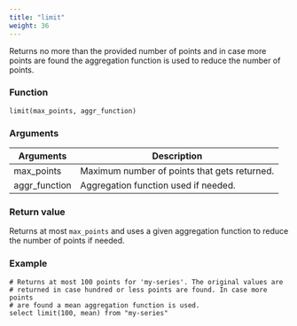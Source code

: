 ```yaml
---
title: "limit"
weight: 36
---
```


Returns no more than the provided number of points and in case more points are found the aggregation function is used to reduce the number of points.

### Function

    limit(max_points, aggr_function)

### Arguments

 Arguments   | Description
 ----------- | -----------
max_points | Maximum number of points that gets returned.
aggr_function | Aggregation function used if needed.

### Return value

Returns at most `max_points` and uses a given aggregation function to reduce
the number of points if needed.

### Example

    # Returns at most 100 points for 'my-series'. The original values are
    # returned in case hundred or less points are found. In case more points
    # are found a mean aggregation function is used.
    select limit(100, mean) from "my-series"
